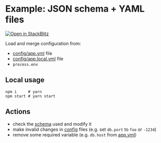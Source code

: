 # Example: JSON schema + YAML files

[![Open in StackBlitz](https://developer.stackblitz.com/img/open_in_stackblitz.svg)](https://stackblitz.com/github/mckacz/omniconfig/tree/main/examples/json-schema-yaml-files?file=main.ts)

Load and merge configuration from:
 
* [config/app.yml](config/app.yml) file
* [config/app.local.yml](config/app.local.yml) file
* `process.env`

## Local usage

```shell
npm i     # yarn
npm start # yarn start
```

## Actions

* check the [schema](./main.ts) used and modify it
* make invalid changes in [config](./config) files (e.g. set `db.port` to `foo` or `-1234`)
* remove some required variable (e.g. `db.host` from [app.yml](./config/app.yml))
